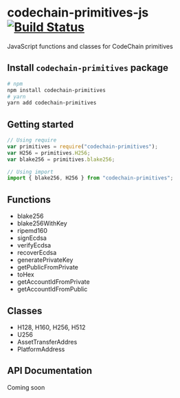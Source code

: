 codechain-primitives-js [![Build Status](https://travis-ci.org/CodeChain-io/codechain-primitives-js.svg?branch=master)](https://travis-ci.org/CodeChain-io/codechain-primitives-js)
==============

JavaScript functions and classes for CodeChain primitives

## Install `codechain-primitives` package
```sh
# npm
npm install codechain-primitives
# yarn
yarn add codechain-primitives
```

## Getting started
```javascript
// Using require
var primitives = require("codechain-primitives");
var H256 = primitives.H256;
var blake256 = primitives.blake256;

// Using import
import { blake256, H256 } from "codechain-primitives";
```

## Functions
 * blake256
 * blake256WithKey
 * ripemd160
 * signEcdsa
 * verifyEcdsa
 * recoverEcdsa
 * generatePrivateKey
 * getPublicFromPrivate
 * toHex
 * getAccountIdFromPrivate
 * getAccountIdFromPublic

## Classes
 * H128, H160, H256, H512
 * U256
 * AssetTransferAddres
 * PlatformAddress

## API Documentation

Coming soon
